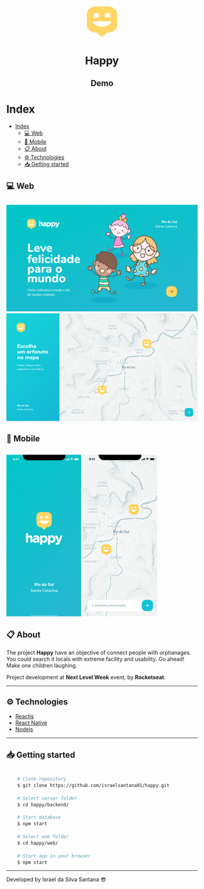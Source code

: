 <h1 align="center"> 
    <img src="./web/public/Logo.svg" width="80" height="80" />
</h1>

<h1 align="center">Happy</h1>

<h2 align="center" href="#">Demo</h2>

# Index

- [Index](#index)
  - [💻 Web](#-web)
  - [📱 Mobile](#-mobile)
  - [📋 About](#-about)
  - [⚙️ Technologies](#️-technologies)
  - [📥 Getting started](#-getting-started)
  

## 💻 Web

<h2 align="start"> 
    <img src="./web/public/home-web.png" />
    <img src="./web/public/points-web.png"/>
</h2>

## 📱 Mobile

<h2>
    <img src="./web/public/home-mobile.png" />
    <img src="./web/public/points-mobile.png" />
</h2>

## 📋 About

The project **Happy** have an objective of connect people with orphanages. You could search it locals with extreme facility and usability. Go ahead! Make one children laughing.

Project development at **Next Level Week** event, by **Rocketseat**.

---

## ⚙️ Technologies 

- [Reactjs](https://reactjs.org/)
- [React Native](https://reactnative.dev/)
- [Nodejs](https://nodejs.org/en/docs/)

---

## 📥 Getting started

```bash

    # Clone repository
    $ git clone https://github.com/israelsantana01/happy.git

    # Select server folder
    $ cd happy/backend/

    # Start database
    $ npm start

    # Select web folder
    $ cd happy/web/

    # Start app in your browser
    $ npm start
```

---

Developed by Israel da Silva Santana 😎
